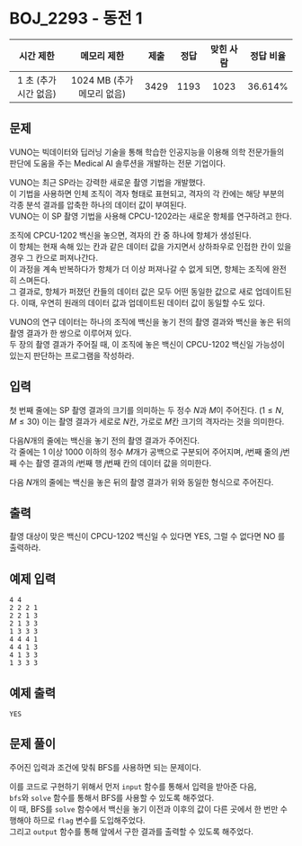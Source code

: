 # BOJ_2293 - 동전 1

|       시간 제한       |        메모리 제한         | 제출 | 정답 | 맞힌 사람 | 정답 비율 |
| :-------------------: | :------------------------: | :--: | :--: | :-------: | :-------: |
| 1 초 (추가 시간 없음) | 1024 MB (추가 메모리 없음) | 3429 | 1193 |   1023    |  36.614%  |

## 문제

VUNO는 빅데이터와 딥러닝 기술을 통해 학습한 인공지능을 이용해 의학 전문가들의 판단에 도움을 주는 Medical AI 솔루션을 개발하는 전문 기업이다.

VUNO는 최근 SP라는 강력한 새로운 촬영 기법을 개발했다.  
이 기법을 사용하면 인체 조직이 격자 형태로 표현되고, 격자의 각 칸에는 해당 부분의 각종 분석 결과를 압축한 하나의 데이터 값이 부여된다.  
VUNO는 이 SP 촬영 기법을 사용해 CPCU-1202라는 새로운 항체를 연구하려고 한다.

조직에 CPCU-1202 백신을 놓으면, 격자의 칸 중 하나에 항체가 생성된다.  
이 항체는 현재 속해 있는 칸과 같은 데이터 값을 가지면서 상하좌우로 인접한 칸이 있을 경우 그 칸으로 퍼져나간다.  
이 과정을 계속 반복하다가 항체가 더 이상 퍼져나갈 수 없게 되면, 항체는 조직에 완전히 스며든다.  
그 결과로, 항체가 퍼졌던 칸들의 데이터 값은 모두 어떤 동일한 값으로 새로 업데이트된다. 이때, 우연히 원래의 데이터 값과 업데이트된 데이터 값이 동일할 수도 있다.

VUNO의 연구 데이터는 하나의 조직에 백신을 놓기 전의 촬영 결과와 백신을 놓은 뒤의 촬영 결과가 한 쌍으로 이루어져 있다.  
두 장의 촬영 결과가 주어질 때, 이 조직에 놓은 백신이 CPCU-1202 백신일 가능성이 있는지 판단하는 프로그램을 작성하라.

## 입력

첫 번째 줄에는 SP 촬영 결과의 크기를 의미하는 두 정수 $N$과 $M$이 주어진다. ($1 \le N, M \le 30$) 이는 촬영 결과가 세로로 $N$칸, 가로로 $M$칸 크기의 격자라는 것을 의미한다.

다음$N$개의 줄에는 백신을 놓기 전의 촬영 결과가 주어진다.  
각 줄에는 $1$ 이상 $1000$ 이하의 정수 $M$개가 공백으로 구분되어 주어지며, $i$번째 줄의 $j$번째 수는 촬영 결과의 $i$번째 행 $j$번째 칸의 데이터 값을 의미한다.

다음 $N$개의 줄에는 백신을 놓은 뒤의 촬영 결과가 위와 동일한 형식으로 주어진다.

## 출력

촬영 대상이 맞은 백신이 CPCU-1202 백신일 수 있다면 YES, 그럴 수 없다면 NO 를 출력하라.

## 예제 입력

```
4 4
2 2 2 1
2 2 1 3
2 1 3 3
1 3 3 3
4 4 4 1
4 4 1 3
4 1 3 3
1 3 3 3
```

## 예제 출력

```
YES
```

## 문제 풀이

주어진 입력과 조건에 맞춰 BFS를 사용하면 되는 문제이다.

이를 코드로 구현하기 위해서 먼저 `input` 함수를 통해서 입력을 받아준 다음,  
`bfs`와 `solve` 함수를 통해서 BFS를 사용할 수 있도록 해주었다.  
이 때, BFS를 `solve` 함수에서 백신을 놓기 이전과 이후의 값이 다른 곳에서 한 번만 수행해야 하므로 `flag` 변수를 도입해주었다.  
그리고 `output` 함수를 통해 앞에서 구한 결과를 출력할 수 있도록 해주었다.
